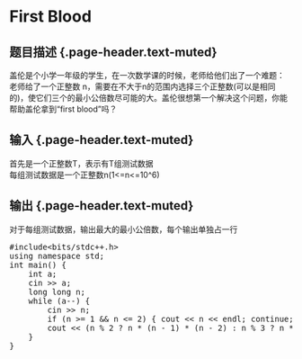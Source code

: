 # First Blood

## 题目描述 {.page-header.text-muted}

<div class="content">
  盖伦是个小学一年级的学生，在一次数学课的时候，老师给他们出了一个难题：<br /> 老师给了一个正整数 n，需要在不大于n的范围内选择三个正整数(可以是相同的)，使它们三个的最小公倍数尽可能的大。盖伦很想第一个解决这个问题，你能帮助盖伦拿到“first blood”吗？
</div>

## 输入 {.page-header.text-muted}

<div class="content">
  首先是一个正整数T，表示有T组测试数据<br /> 每组测试数据是一个正整数n(1<=n<=10^6)
</div>

## 输出 {.page-header.text-muted}

<div class="content">
  对于每组测试数据，输出最大的最小公倍数，每个输出单独占一行</p> 
  
  <pre class="EnlighterJSRAW" data-enlighter-language="cpp">#include&lt;bits/stdc++.h&gt;
using namespace std;
int main() {
    int a;
    cin &gt;&gt; a;
    long long n;
    while (a--) {
        cin &gt;&gt; n;
        if (n &gt;= 1 && n &lt;= 2) { cout &lt;&lt; n &lt;&lt; endl; continue; }
        cout &lt;&lt; (n % 2 ? n * (n - 1) * (n - 2) : n % 3 ? n * (n - 1) * (n - 3) : (n - 1) * (n - 2) * (n - 3)) &lt;&lt; endl;
    }
}</pre>
  
  <p>
    &nbsp;
  </p>
</div>
